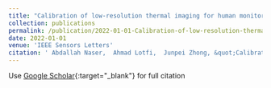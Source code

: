```yaml
---
title: "Calibration of low-resolution thermal imaging for human monitoring applications"
collection: publications
permalink: /publication/2022-01-01-Calibration-of-low-resolution-thermal-imaging-for-human-monitoring-applications
date: 2022-01-01
venue: 'IEEE Sensors Letters'
citation: ' Abdallah Naser,  Ahmad Lotfi,  Junpei Zhong, &quot;Calibration of low-resolution thermal imaging for human monitoring applications.&quot; IEEE Sensors Letters, 2022.'
---
```

Use [Google Scholar](https://scholar.google.com/scholar?q=Calibration+of+low+resolution+thermal+imaging+for+human+monitoring+applications){:target="_blank"} for full citation